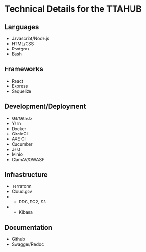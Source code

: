 # Technical Details for the TTAHUB

## Languages
- Javascript/Node.js
- HTML/CSS
- Postgres
- Bash

## Frameworks
- React
- Express
- Sequelize

## Development/Deployment
- Git/Github
- Yarn
- Docker
- CircleCI
- AXE CI
- Cucumber
- Jest
- Minio
- ClamAV/OWASP

## Infrastructure
- Terraform
- Cloud.gov
- - RDS, EC2, S3
- - Kibana

## Documentation
- Github
- Swagger/Redoc